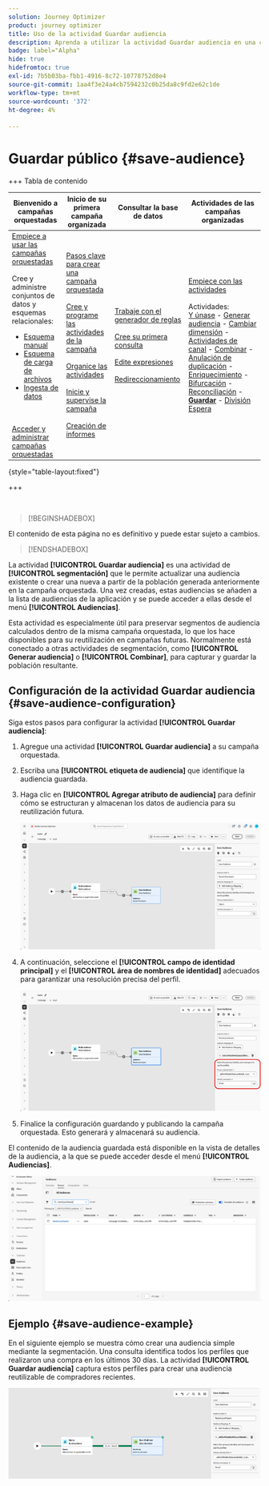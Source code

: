 ```yaml
---
solution: Journey Optimizer
product: journey optimizer
title: Uso de la actividad Guardar audiencia
description: Aprenda a utilizar la actividad Guardar audiencia en una campaña organizada
badge: label="Alpha"
hide: true
hidefromtoc: true
exl-id: 7b5b03ba-fbb1-4916-8c72-10778752d8e4
source-git-commit: 1aa4f3e24a4cb7594232c0b25da8c9fd2e62c1de
workflow-type: tm+mt
source-wordcount: '372'
ht-degree: 4%

---
```


# Guardar público {#save-audience}

+++ Tabla de contenido

| Bienvenido a campañas orquestadas | Inicio de su primera campaña organizada | Consultar la base de datos | Actividades de las campañas organizadas |
|---|---|---|---|
| [Empiece a usar las campañas orquestadas](gs-orchestrated-campaigns.md)<br/><br/>Cree y administre conjuntos de datos y esquemas relacionales:</br> <ul><li>[Esquema manual](manual-schema.md)</li><li>[Esquema de carga de archivos](file-upload-schema.md)</li><li>[Ingesta de datos](ingest-data.md)</li></ul><br/><br/>[Acceder y administrar campañas orquestadas](../access-manage-orchestrated-campaigns.md) | [Pasos clave para crear una campaña orquestada](../gs-campaign-creation.md)<br/><br/>[Cree y programe las actividades de la campaña](../create-orchestrated-campaign.md)<br/><br/>[Organice las actividades](../orchestrate-activities.md)<br/><br/>[Inicie y supervise la campaña](../start-monitor-campaigns.md)<br/><br/>[Creación de informes](../reporting-campaigns.md) | [Trabaje con el generador de reglas](../orchestrated-rule-builder.md)<br/><br/>[Cree su primera consulta](../build-query.md)<br/><br/>[Edite expresiones](../edit-expressions.md)<br/><br/>[Redireccionamiento](../retarget.md) | [Empiece con las actividades](about-activities.md)<br/><br/>Actividades:<br/>[Y únase](and-join.md) - [Generar audiencia](build-audience.md) - [Cambiar dimensión](change-dimension.md) - [Actividades de canal](channels.md) - [Combinar](combine.md) - [Anulación de duplicación](deduplication.md) - [Enriquecimiento](enrichment.md) - [Bifurcación](fork.md) - [Reconciliación](reconciliation.md) - <b>[Guardar](save-audience.md)</b> - [División](split.md) [Espera](wait.md) |

{style="table-layout:fixed"}

+++

<br/>

>[!BEGINSHADEBOX]

El contenido de esta página no es definitivo y puede estar sujeto a cambios.

>[!ENDSHADEBOX]

La actividad **[!UICONTROL Guardar audiencia]** es una actividad de **[!UICONTROL segmentación]** que le permite actualizar una audiencia existente o crear una nueva a partir de la población generada anteriormente en la campaña orquestada. Una vez creadas, estas audiencias se añaden a la lista de audiencias de la aplicación y se puede acceder a ellas desde el menú **[!UICONTROL Audiencias]**.

Esta actividad es especialmente útil para preservar segmentos de audiencia calculados dentro de la misma campaña orquestada, lo que los hace disponibles para su reutilización en campañas futuras. Normalmente está conectado a otras actividades de segmentación, como **[!UICONTROL Generar audiencia]** o **[!UICONTROL Combinar]**, para capturar y guardar la población resultante.

## Configuración de la actividad Guardar audiencia {#save-audience-configuration}

Siga estos pasos para configurar la actividad **[!UICONTROL Guardar audiencia]**:

1. Agregue una actividad **[!UICONTROL Guardar audiencia]** a su campaña orquestada.

1. Escriba una **[!UICONTROL etiqueta de audiencia]** que identifique la audiencia guardada.

1. Haga clic en **[!UICONTROL Agregar atributo de audiencia]** para definir cómo se estructuran y almacenan los datos de audiencia para su reutilización futura.

   ![](../assets/save-audience-1.png)

1. A continuación, seleccione el **[!UICONTROL campo de identidad principal]** &#x200B;y el **[!UICONTROL área de nombres de identidad]** adecuados para garantizar una resolución precisa del perfil.

   ![](../assets/save-audience-2.png)

1. Finalice la configuración guardando y publicando la campaña orquestada. Esto generará y almacenará su audiencia.

El contenido de la audiencia guardada está disponible en la vista de detalles de la audiencia, a la que se puede acceder desde el menú **[!UICONTROL Audiencias]**.

![](../assets/save-audience-3.png)

## Ejemplo {#save-audience-example}

En el siguiente ejemplo se muestra cómo crear una audiencia simple mediante la segmentación. Una consulta identifica todos los perfiles que realizaron una compra en los últimos 30 días. La actividad **[!UICONTROL Guardar audiencia]** captura estos perfiles para crear una audiencia reutilizable de compradores recientes.

![](../assets/save-audience-4.png)
